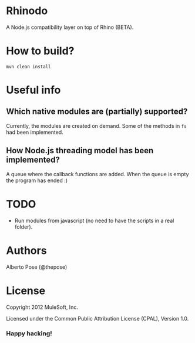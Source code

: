 # Rhinodo

A Node.js compatibility layer on top of Rhino (BETA).

# How to build?

    mvn clean install

# Useful info

## Which native modules are (partially) supported?
Currently, the modules are created on demand. Some of the methods in `fs` had been implemented.

## How Node.js threading model has been implemented?
A queue where the callback functions are added. When the queue is empty the program has ended :)

# TODO
    
  * Run modules from javascript (no need to have the scripts in a real folder).


# Authors
Alberto Pose (@thepose)

# License
Copyright 2012 MuleSoft, Inc.

Licensed under the Common Public Attribution License (CPAL), Version 1.0.
    
### Happy hacking!
